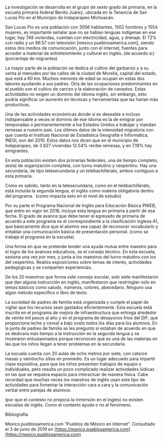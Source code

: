 La investigación se desarrolla en el grupo de sexto grado de primaria, en la escuela primaria federal Benito Juárez, ubicada en la Tenencia de San Lucas Pio en el Municipio de Indaparapeo Michoacán.

San Lucas Pio es una población con 3056 habitantes, 1502 hombres y 1554 mujeres, es importante señalar que no se hablan lenguas indígenas en ese lugar, hay 748 viviendas, cuentan con electricidad, agua, y drenaje. El 72% con radio y un 96.57 con televisión [mexico.pueblosamerica.com], siendo estos dos medios de comunicación, junto con el internet, fuentes para acceder a material de entretenimiento y cultural en inglés..(de acuerdo a:) (porcentaje de migrantes)

La mayor parte de la población se dedica al cultivo del garbanzo y a su venta al menudeo por las calles de la ciudad de Morelia, capital del estado, que está a 60 km. Muchos menores de edad se ocupan en estas dos labores ayudando a sus padres. Otra de las ocupaciones predominantes en el pueblo son el cultivo de carrizo y la elaboración de canastos. Estas actividades no exigen un dominio del idioma inglés, sin embargo, esto podría significar un aumento en técnicas y herramientas que las harían más productivas.

Una de las actividades económicas donde sí es deseable e incluso indispensable a veces el dominio de ese idioma es la de emigrar por temporadas o permanentemente a los Estados Unidos a trabajar y mandan remesas a nuestro país. Los últimos datos de la intensidad migratoria con que cuenta el Instituto Nacional de Estadística Geografía e Informática, INEGI, son del 2010. Estos datos nos dicen que en el municipio de Indaparapeo, de 3 827 viviendas 12.54% recibe remesas, y en 7.19% hay emigrantes.

En esta población existen dos primarias federales, una de tiempo completo,(esta) de organización completa, con turno matutino y vespertino. Hay una secundaria, de tipo telesecundaria y un telebachillerato, ambos contiguos a esta primaria.

Como es sabido, tanto en la telesecundaria, como en el telebachillerato, está incluida la segunda lengua, el inglés como materia obligatoria dentro del programa.  (como impacta esto en el nivel de estudio)

Por su parte el Programa Nacional de Inglés para Educación Básica PNIEB, que entro en vigor en 2016, incluye esta lengua en primaria a partir de esa fecha. El grado de avance que debe tener el egresado de primaria de acuerdo a este programa es el correspondiente a la clasificación inglesa A1, que básicamente dice que el alumno sea capaz de reconocer vocabulario y entablar una comunicación básica de presentación personal. (como se trabaja el programa en la escuela).

Una forma en que se pretende tender una ayuda mutua entre maestro para el logro de los avances educativos, es el consejo técnico. En esta escuela, sesiona una vez por mes, y junta a los maestros del turno matutino con los del vespertino. Realiza exposiciones sobre temas de interés, actividades pedagógicas y se comparten experiencias.

De los 20 maestros que forma este consejo escolar, solo siete manifestaron que dan alguna instrucción en inglés, manifestaron que restringían solo en temas básicos como saludo, números, colores, abecedario. Ninguno usa algún método específico o libro de texto.

La sociedad de padres de familia está organizada y cumple el papel de vigilar que los recursos sean gastados eficientemente. Esta escuela está inscrita en el programa de mejora de infraestructura que entrega alrededor de veinte mil pesos al año y en el programa de desayunos fríos del DIF, que proporciona leche y cereal a bajo costo todos los días para los alumnos. En la junta de padres de familia se les pregunto si estaban de acuerdo en que se dedicara más tiempo a la instrucción en la segunda lengua y se mostraron entusiasmados porque reconocen que es una de las materias en las que los niños llegan a tener problemas en la secundaria.

La escuela cuenta con 20 aulas de ocho metros por siete, con catorce mesas y veintiocho sillas en promedio. Es un lugar adecuado para impartir clase expositiva, para que los niños presenten trabajos de equipo o individuales, pero resulta un poco complicado realizar actividades lúdicas en las que se requiera espacio para interactuar de manera física. Cabe recordad que muchas veces los maestros de inglés usan este tipo de actividades para fomentar la interacción cara a cara y la comunicación verbal entre parejas de alumnos.

(por que el contexto no propicia la inmersión en el ingles) no existen escuelas de inglés. Como el contexto ayuda o no al fenómeno.

Bibliografía

Mexico.pueblosamerica.com “Pueblos de México en Internet”. Consultado el 3 de junio de 2019 en [https://mexico.pueblosamerica.com](https://mexico.pueblosamerica.com)